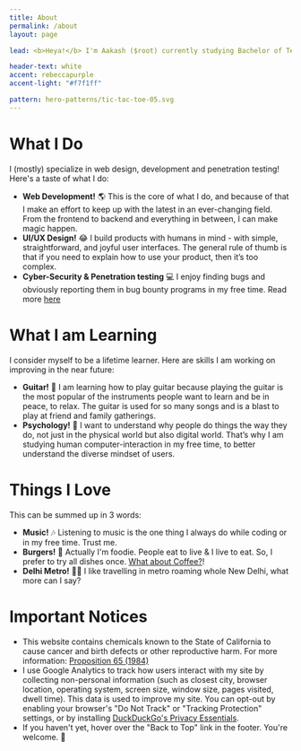 ```yaml
---
title: About
permalink: /about
layout: page

lead: <b>Heya!</b> I'm Aakash ($root) currently studying Bachelor of Technology in Computer Science at National Institute of Technology Warangal. I've been doing development seriously for over 2 years and before that I still couldn't put my computer away. I was always doing web development and penetration tests(hacking) in my free time, and even in class! It was something I was and still am very passionate about today, I also do bug bounty and provide cyber-security. <br> <br> Hacker | Coder | Web Developer | Programmer | Memer | Foodie | Omniscient HackTheBox | Iron Man Fan | Night-Owl | TIFLS | Interested in Astrophysycs | Jack of All Trades | South Delhi | O -ve <br> <br> "Break security, not hearts!😎"

header-text: white
accent: rebeccapurple
accent-light: "#f7f1ff"

pattern: hero-patterns/tic-tac-toe-05.svg
---
```


# What I Do

I (mostly) specialize in web design, development and penetration testing! Here's a taste of what I do:

- **Web Development!** :earth_americas: This is the core of what I do, and because of that I make an effort to keep up with the latest in an ever-changing field. From the frontend to backend and everything in between, I can make magic happen.
- **UI/UX Design!** :joy: I build products with humans in mind - with simple, straightforward, and joyful user interfaces. The general rule of thumb is that if you need to explain how to use your product, then it’s too complex.
- **Cyber-Security & Penetration testing**  :computer: I enjoy finding bugs and obviously reporting them in bug bounty programs in my free time. Read more [here](https://cybsec.in)

# What I am Learning

I consider myself to be a lifetime learner. Here are skills I am working on improving in the near future:

- **Guitar!**  :guitar: I am learning how to play guitar because playing the guitar is the most popular of the instruments people want to learn and be in peace, to relax. The guitar is used for so many songs and is a blast to play at friend and family gatherings. 
 - **Psychology!**  :necktie: I want to understand why people do things the way they do, not just in the physical world but also digital world.  That’s why I am studying human computer-interaction in my free time, to better understand the diverse mindset of users.

# Things I Love

This can be summed up in 3 words:

- **Music!** 🎶 Listening to music is the one thing I always do while coding or in my free time. Trust me.
- **Burgers!** :hamburger: Actually I'm foodie. People eat to live & I live to eat. So, I prefer to try all dishes once. [What about Coffee?](https://ko-fi.com/aakashkumar)!
- **Delhi Metro!** :rainbow::station: I like travelling in metro roaming whole New Delhi, what more can I say?

# Important Notices

- This website contains chemicals known to the State of California to cause cancer and birth defects or other reproductive harm. For more information: [Proposition 65 (1984)](https://en.wikipedia.org/wiki/California_Proposition_65_(1986)?oldformat=true)
- I use Google Analytics to track how users interact with my site by collecting non-personal information (such as closest city, browser location, operating system, screen size, window size, pages visited, dwell time). This data is used to improve my site. You can opt-out by enabling your browser's "Do Not Track" or "Tracking Protection" settings, or by installing [DuckDuckGo's Privacy Essentials](https://duckduckgo.com/app).
- If you haven't yet, hover over the "Back to Top" link in the footer. You're welcome. :rocket:
